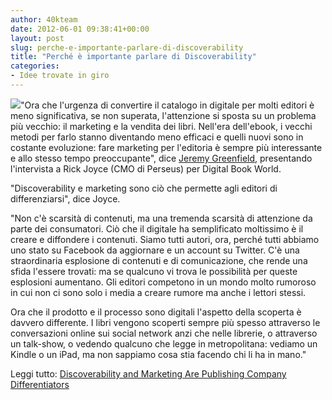 ```yaml
---
author: 40kteam
date: 2012-06-01 09:38:41+00:00
layout: post
slug: perche-e-importante-parlare-di-discoverability
title: "Perché è importante parlare di Discoverability"
categories:
- Idee trovate in giro
---
```


![](http://40k.it/wp-content/uploads/2012/06/rickjoyce.jpeg)"Ora che l'urgenza di convertire il catalogo in digitale per molti editori è meno significativa, se non superata, l'attenzione si sposta su un problema più vecchio: il marketing e la vendita dei libri. Nell'era dell'ebook, i vecchi metodi per farlo stanno diventando meno efficaci e quelli nuovi sono in costante evoluzione: fare marketing per l'editoria è sempre più interessante e allo stesso tempo preoccupante", dice [Jeremy Greenfield](https://twitter.com/#%21/JDGsaid), presentando l'intervista a Rick Joyce (CMO di Perseus) per Digital Book World.

"Discoverability e marketing sono ciò che permette agli editori di differenziarsi", dice Joyce. 

"Non c'è scarsità di contenuti, ma una tremenda scarsità di attenzione da parte dei consumatori. Ciò che il digitale ha semplificato moltissimo è il creare e diffondere i contenuti. Siamo tutti autori, ora, perché tutti abbiamo uno stato su Facebook da aggiornare e un account su Twitter. C'è una straordinaria esplosione di contenuti e di comunicazione, che rende una sfida l'essere trovati: ma se qualcuno vi trova le possibilità per queste esplosioni aumentano. Gli editori competono in un mondo molto rumoroso in cui non ci sono solo i media a creare rumore ma anche i lettori stessi.

Ora che il prodotto e il processo sono digitali l'aspetto della scoperta è davvero differente. I libri vengono scoperti sempre più spesso attraverso le conversazioni online sui social network anzi che nelle librerie, o attraverso un talk-show, o vedendo qualcuno che legge in metropolitana: vediamo un Kindle o un iPad, ma non sappiamo cosa stia facendo chi li ha in mano."

Leggi tutto: [Discoverability and Marketing Are Publishing Company Differentiators](http://www.digitalbookworld.com/2012/discoverability-and-marketing-are-publishing-company-differentiators-says-perseus-cmo/)

